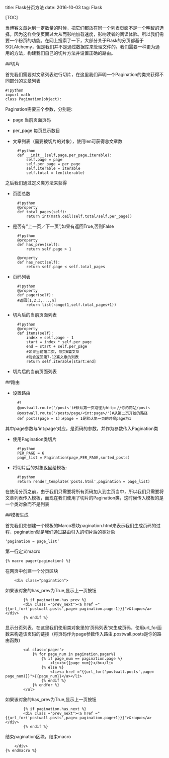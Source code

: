 title: Flask分页方法
date: 2016-10-03
tag: Flask

[TOC]

<!--Sidebar-->

当博客文章达到一定数量的时候，把它们都放在同一个列表页面不是一个明智的选择，因为这样会使页面过大从而影响加载速度，影响读者的阅读体验。所以我们需要一个粉页的功能。在网上搜索了一下，大部分关于Flask的分页都基于SQLAlchemy，但是我们并不是通过数据库来管理文件的。我们需要一种更为通用的方法，构建我们自己的切片方法并设置正确的路由。

<!--More-->


##切片

首先我们需要对文章列表进行切片，在这里我们声明一个Pagination的类来获得不同部分的文章列表

	#!python
	import math
	class Pagination(object):

Pagination需要三个参数，分别是:

- page 当前页面页码
- per\_page 每页显示数目
- 文章列表（需要被切片的对象），使用len可获得总文章数
	
		#!python
		def __init__(self,page,per_page,iterable):
			self.page = page
			self.per_page = per_page
			self.iterable = iterable
			self.total = len(iterable)

之后我们通过定义类方法来获得
			
- 页面总数
	
		#!python
		@property
		def total_pages(self):
			return int(math.ceil(self.total/self.per_page))
			
- 是否有”上一页／下一页”,如果有返回True,否则False

		#!python
		@property
		def has_prev(self):
			return self.page > 1
		
		@property
		def has_next(self):
			return self.page < self.total_pages
		
- 页码列表
	
		#!python
		@property
		def pager(self):
		#返回[1,2,3,...,n]
			return list(range(1,self.total_pages+1))
		
- 切片后的当前页面列表

		#!python
		@property
		def items(self):
			index = self.page - 1
			start = index * self.per_page
			end = start + self.per_page
			#如果当前第二页，每页6篇文章
			#则会返回第7-12篇文章的列表	
			return self.iterable[start:end]

- 切片后的当前页面列表

##路由

- 设置路由
	
		#!
		@postwall.route('/posts')#默认第一页路径为http://你的网站/posts
		@postwall.route('/posts/page/<int:page>/')#从第二页开始的路径
		def posts(page = 1):#page = 1是默认第一页的时候page为1

其中page参数与‘int:page'对应，是页码的参数，并作为参数传入Pagination类

- 使用Pagination类切片

		#!python
		PER_PAGE = 6
		page_list = Pagination(page,PER_PAGE,sorted_posts)

- 将切片后的对象返回给模板:

		#!python
		return render_template('posts.html',pagination = page_list)

在使用分页之前，由于我们只需要将所有页码加入到主页当中，所以我们只需要将文章列表传入模板，而现在我们使用了切片的Pagination类，这时候传入模板的是一个类对象而不是列表

##模板生成

首先我们先创建一个模板的Marco模块pagination.html来表示我们生成页码的过程，pagination就是我们通过路由引入的切片后的类对象

	‘pagination = page_list‘

第一行定义macro

	{% macro pager(pagination) %}
在网页中创建一个分页区块

		<div class="pagination">

如果该对象的has\_prev为True,显示上一页按钮

			{% if pagination.has_prev %}
			<div class ="prev_next"><a href ="{{url_for('postwall.posts',page= pagination.page-1)}}">&laquo</a></div>
			{% endif %}

显示分页列表，在这里我们使用类对象里的‘页码列表’来生成页码，使用url\_for函数来构造该页码的链接（将页码作为page参数传入路由,postwall.posts是你的路由函数)

			<ul class='pager'>
				{% for page_num in pagination.pager%}
					{% if page_num == pagination.page %}
						<li><b>{{page_num}}</b></li>
					{% else %}
						<li><a href ="{{url_for('postwall.posts',page= page_num)}}">{{page_num}}</a></li>
					{% endif %}
				{% endfor %}
			</ul>
			
如果该对象的has\_prev为True,显示上一页按钮

			{% if pagination.has_next %}
			<div class ="prev_next"><a href ="{{url_for('postwall.posts',page= pagination.page+1)}}">&raquo</a></div>
			{% endif %}

结束pagination区块，结束macro

	    </div>
	{% endmacro %}




